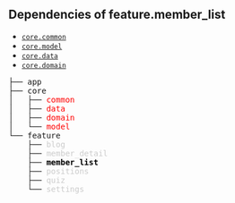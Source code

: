 ## Dependencies of feature.member_list

- [`core.common`](../../core/common/)
- [`core.model`](../../core/model/)
- [`core.data`](../../core/data/)
- [`core.domain`](../../core/domain/)

<pre>
├── app
├── core
│   ├── <span style="color: #ff0000;">common</span>
│   ├── <span style="color: #ff0000;">data</span>
│   ├── <span style="color: #ff0000;">domain</span>
│   └── <span style="color: #ff0000;">model</span>
└── feature
    ├── <span style="color: #cccccc;">blog</span>
    ├── <span style="color: #cccccc;">member_detail</span>
    ├── <span style="font-weight:bold; color: #000000;">member_list</span>
    ├── <span style="color: #cccccc;">positions</span>
    ├── <span style="color: #cccccc;">quiz</span>
    └── <span style="color: #cccccc;">settings</span>
</pre>
